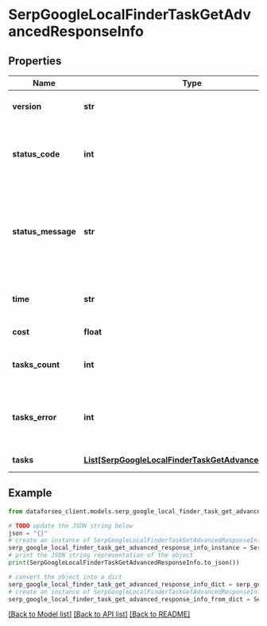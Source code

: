 # SerpGoogleLocalFinderTaskGetAdvancedResponseInfo


## Properties

Name | Type | Description | Notes
------------ | ------------- | ------------- | -------------
**version** | **str** | the current version of the API | [optional] 
**status_code** | **int** | general status code you can find the full list of the response codes here | [optional] 
**status_message** | **str** | general informational message you can find the full list of general informational messages here | [optional] 
**time** | **str** | total execution time, seconds | [optional] 
**cost** | **float** | total tasks cost, USD | [optional] 
**tasks_count** | **int** | the number of tasks in the tasks array | [optional] 
**tasks_error** | **int** | the number of tasks in the tasks array returned with an error | [optional] 
**tasks** | [**List[SerpGoogleLocalFinderTaskGetAdvancedTaskInfo]**](SerpGoogleLocalFinderTaskGetAdvancedTaskInfo.md) | array of tasks | [optional] 

## Example

```python
from dataforseo_client.models.serp_google_local_finder_task_get_advanced_response_info import SerpGoogleLocalFinderTaskGetAdvancedResponseInfo

# TODO update the JSON string below
json = "{}"
# create an instance of SerpGoogleLocalFinderTaskGetAdvancedResponseInfo from a JSON string
serp_google_local_finder_task_get_advanced_response_info_instance = SerpGoogleLocalFinderTaskGetAdvancedResponseInfo.from_json(json)
# print the JSON string representation of the object
print(SerpGoogleLocalFinderTaskGetAdvancedResponseInfo.to_json())

# convert the object into a dict
serp_google_local_finder_task_get_advanced_response_info_dict = serp_google_local_finder_task_get_advanced_response_info_instance.to_dict()
# create an instance of SerpGoogleLocalFinderTaskGetAdvancedResponseInfo from a dict
serp_google_local_finder_task_get_advanced_response_info_from_dict = SerpGoogleLocalFinderTaskGetAdvancedResponseInfo.from_dict(serp_google_local_finder_task_get_advanced_response_info_dict)
```
[[Back to Model list]](../README.md#documentation-for-models) [[Back to API list]](../README.md#documentation-for-api-endpoints) [[Back to README]](../README.md)


